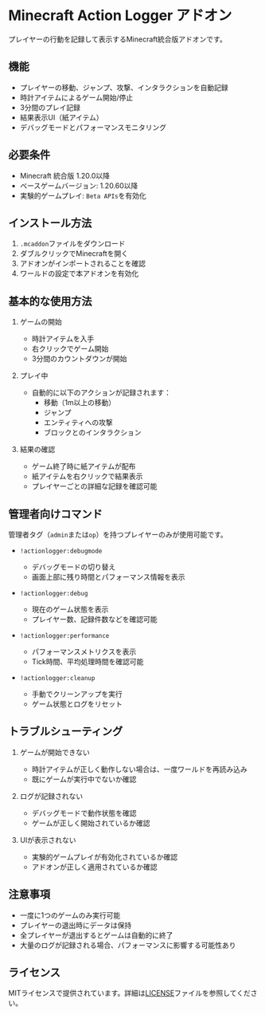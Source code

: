 # Minecraft Action Logger アドオン

プレイヤーの行動を記録して表示するMinecraft統合版アドオンです。

## 機能

- プレイヤーの移動、ジャンプ、攻撃、インタラクションを自動記録
- 時計アイテムによるゲーム開始/停止
- 3分間のプレイ記録
- 結果表示UI（紙アイテム）
- デバッグモードとパフォーマンスモニタリング

## 必要条件

- Minecraft 統合版 1.20.0以降
- ベースゲームバージョン: 1.20.60以降
- 実験的ゲームプレイ: `Beta APIs`を有効化

## インストール方法

1. `.mcaddon`ファイルをダウンロード
2. ダブルクリックでMinecraftを開く
3. アドオンがインポートされることを確認
4. ワールドの設定で本アドオンを有効化

## 基本的な使用方法

1. ゲームの開始
   - 時計アイテムを入手
   - 右クリックでゲーム開始
   - 3分間のカウントダウンが開始

2. プレイ中
   - 自動的に以下のアクションが記録されます：
     - 移動（1m以上の移動）
     - ジャンプ
     - エンティティへの攻撃
     - ブロックとのインタラクション

3. 結果の確認
   - ゲーム終了時に紙アイテムが配布
   - 紙アイテムを右クリックで結果表示
   - プレイヤーごとの詳細な記録を確認可能

## 管理者向けコマンド

管理者タグ（`admin`または`op`）を持つプレイヤーのみが使用可能です。

- `!actionlogger:debugmode`
  - デバッグモードの切り替え
  - 画面上部に残り時間とパフォーマンス情報を表示

- `!actionlogger:debug`
  - 現在のゲーム状態を表示
  - プレイヤー数、記録件数などを確認可能

- `!actionlogger:performance`
  - パフォーマンスメトリクスを表示
  - Tick時間、平均処理時間を確認可能

- `!actionlogger:cleanup`
  - 手動でクリーンアップを実行
  - ゲーム状態とログをリセット

## トラブルシューティング

1. ゲームが開始できない
   - 時計アイテムが正しく動作しない場合は、一度ワールドを再読み込み
   - 既にゲームが実行中でないか確認

2. ログが記録されない
   - デバッグモードで動作状態を確認
   - ゲームが正しく開始されているか確認

3. UIが表示されない
   - 実験的ゲームプレイが有効化されているか確認
   - アドオンが正しく適用されているか確認

## 注意事項

- 一度に1つのゲームのみ実行可能
- プレイヤーの退出時にデータは保持
- 全プレイヤーが退出するとゲームは自動的に終了
- 大量のログが記録される場合、パフォーマンスに影響する可能性あり

## ライセンス

MITライセンスで提供されています。詳細は[LICENSE](LICENSE)ファイルを参照してください。